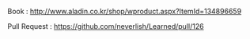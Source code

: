 Book : http://www.aladin.co.kr/shop/wproduct.aspx?ItemId=134896659

Pull Request : https://github.com/neverlish/Learned/pull/126

